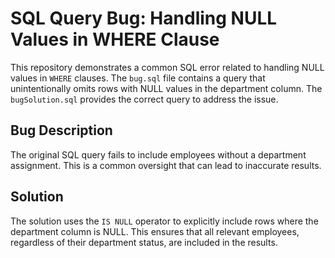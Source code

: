 # SQL Query Bug: Handling NULL Values in WHERE Clause

This repository demonstrates a common SQL error related to handling NULL values in `WHERE` clauses. The `bug.sql` file contains a query that unintentionally omits rows with NULL values in the department column. The `bugSolution.sql` provides the correct query to address the issue.

## Bug Description
The original SQL query fails to include employees without a department assignment. This is a common oversight that can lead to inaccurate results.

## Solution
The solution uses the `IS NULL` operator to explicitly include rows where the department column is NULL. This ensures that all relevant employees, regardless of their department status, are included in the results.